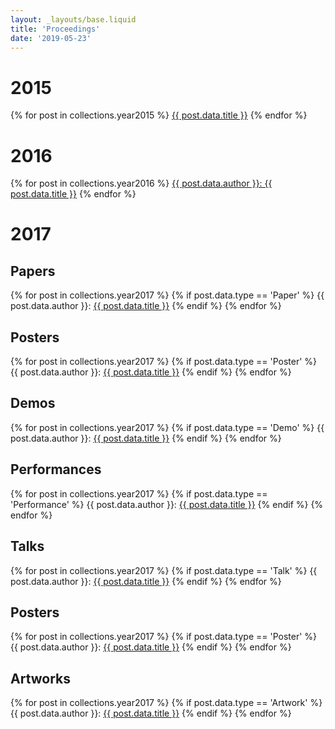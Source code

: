 ```yaml
---
layout: _layouts/base.liquid
title: 'Proceedings'
date: '2019-05-23'
---
```


# 2015

{% for post in collections.year2015 %}
<a href="{{ post.url }}">{{ post.data.title }}</a>
{% endfor %}

# 2016

{% for post in collections.year2016 %}
<a href="{{ post.url }}">{{ post.data.author }}: {{ post.data.title }}</a>
{% endfor %}

# 2017

## Papers

{% for post in collections.year2017 %}
{% if post.data.type == 'Paper' %}
{{ post.data.author }}:
<a href="{{ post.url }}">{{ post.data.title }}</a>
{% endif %}
{% endfor %}

## Posters

{% for post in collections.year2017 %}
{% if post.data.type == 'Poster' %}
{{ post.data.author }}:
<a href="{{ post.url }}">{{ post.data.title }}</a>
{% endif %}
{% endfor %}

## Demos

{% for post in collections.year2017 %}
{% if post.data.type == 'Demo' %}
{{ post.data.author }}:
<a href="{{ post.url }}">{{ post.data.title }}</a>
{% endif %}
{% endfor %}

## Performances

{% for post in collections.year2017 %}
{% if post.data.type == 'Performance' %}
{{ post.data.author }}:
<a href="{{ post.url }}">{{ post.data.title }}</a>
{% endif %}
{% endfor %}

## Talks

{% for post in collections.year2017 %}
{% if post.data.type == 'Talk' %}
{{ post.data.author }}:
<a href="{{ post.url }}">{{ post.data.title }}</a>
{% endif %}
{% endfor %}

## Posters

{% for post in collections.year2017 %}
{% if post.data.type == 'Poster' %}
{{ post.data.author }}:
<a href="{{ post.url }}">{{ post.data.title }}</a>
{% endif %}
{% endfor %}

## Artworks

{% for post in collections.year2017 %}
{% if post.data.type == 'Artwork' %}
{{ post.data.author }}:
<a href="{{ post.url }}">{{ post.data.title }}</a>
{% endif %}
{% endfor %}
